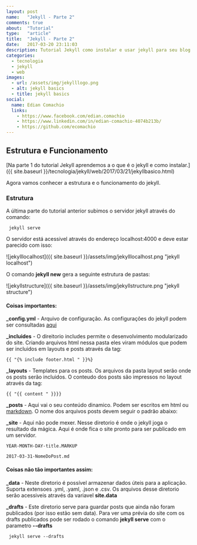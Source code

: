 ```yaml
---
layout: post
name:   "Jekyll - Parte 2"
comments: true
about:  "Tutorial"
type:   "article"
title:  "Jekyll - Parte 2"
date:   2017-03-20 23:11:03
description: Tutorial Jekyll como instalar e usar jekyll para seu blog ou site
categories: 
  - tecnologia 
  - jekyll 
  - web
images:
  - url: /assets/img/jekylllogo.png
  - alt: jekyll basics
  - title: jekyll basics
social:
  name: Edian Comachio
  links:
    - https://www.facebook.com/edian.comachio    
    - https://www.linkedin.com/in/edian-comachio-4074b213b/    
    - https://github.com/ecomachio    
---
```


## Estrutura e Funcionamento

[Na parte 1 do tutorial Jekyll aprendemos a o que é o jekyll e como instalar.]({{ site.baseurl }}/tecnologia/jekyll/web/2017/03/21/jekyllbasico.html)

Agora vamos conhecer a estrutura e o funcionamento do jekyll.

### Estrutura

A última parte do tutorial anterior subimos o servidor jekyll através do comando:

```command
 jekyll serve
 ```

O servidor está acessivel através do endereço localhost:4000 e deve estar parecido com isso:

>
 ![jekylllocalhost]({{ site.baseurl }}/assets/img/jekylllocalhost.png "jekyll localhost")

O comando **jekyll new** gera a seguinte estrutura de pastas:

>
 ![jekyllstructure]({{ site.baseurl }}/assets/img/jekyllstructure.png "jekyll structure")

#### Coisas importantes:

**_config.yml** - Arquivo de configuração. As configurações do jekyll podem ser consultadas [aqui](https://jekyllrb.com/docs/configuration/)

**_incluides** - O direitorio includes permite o desenvolvimento modularizado do site. Criando arquivos html nessa pasta eles viram módulos que podem ser incluidos em layouts e posts através da tag:
 
```command
{{ "{% include footer.html " }}%} 
```

**_layouts** - Templates para os posts. Os arquivos da pasta layout serão onde os posts serão incluidos. O conteudo dos posts são impressos no layout através da tag: 

```command
{{ "{{ content " }}}} 
``` 

**_posts** - Aqui vai o seu conteúdo dinamico. Podem ser escritos em html ou [markdown](http://blog.da2k.com.br/2015/02/08/aprenda-markdown/). O nome dos arquivos posts devem seguir o padrão abaixo:

**_site** - Aqui não pode mexer. Nesse diretorio é onde o jekyll joga o resultado da mágica. Aqui é onde fica o site pronto para ser publicado em um servidor.

```command
YEAR-MONTH-DAY-title.MARKUP

2017-03-31-NomeDoPost.md
``` 

#### Coisas não tão importantes assim:

**_data** - Neste diretorio é possível armazenar dados úteis para a aplicação. Suporta extensoes .yml,  .yaml, .json e .csv. Os arquivos desse diretorio serão acessiveis através da variavel **site.data**

**_drafts** - Este diretorio serve para guardar posts que ainda não foram publicados (por isso estão sem data). Para ver uma prévia do site com os drafts publicados pode ser rodado o comando **jekyll serve** com o parametro **--drafts**

```command
 jekyll serve --drafts
 ```


